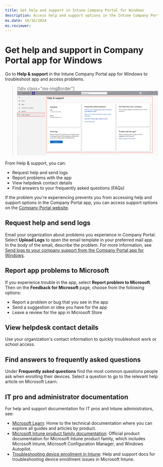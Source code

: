 ```yaml
---
title: Get help and support in Intune Company Portal for Windows
description: Access help and support options in the Intune Company Portal app for Windows.
ms.date: 10/16/2024
ms.reviewer:
---
```


# Get help and support in Company Portal app for Windows

Go to  **Help & support** in the Intune Company Portal app for Windows to troubleshoot app and access problems.

   > [!div class="mx-imgBorder"]
   > ![Example screenshot of the Company Portal app highlighting the "Help & support" option and "Help & support" page.](./media/help-support-windows-cpapp/company-portal-windows-support.png)

From Help & support, you can:

* Request help and send logs
* Report problems with the app
* View helpdesk contact details
* Find answers to your frequently asked questions (FAQs)

If the problem you're experiencing prevents you from accessing help and support options in the Company Portal app, you can access support options on the [Company Portal website](https://go.microsoft.com/fwlink/?linkid=2010980).

## Request help and send logs

Email your organization about problems you experience in Company Portal. Select **Upload Logs** to open the email template in your preferred mail app. In the body of the email, describe the problem. For more information, see [Send logs to your company support from the Company Portal app for Windows](send-logs-to-your-it-admin-cp-windows.md).

## Report app problems to Microsoft
If you experience trouble in the app, select **Report problem to Microsoft**. Then on the **Feedback for Microsoft** page, choose from the following options:

* Report a problem or bug that you see in the app
* Send a suggestion or idea you have for the app
* Leave a review for the app in Microsoft Store

## View helpdesk contact details
Use your organization's contact information to quickly troubleshoot work or school access.

## Find answers to frequently asked questions
Under **Frequently asked questions** find the most common questions people ask when enrolling their devices. Select a question to go to the relevant help article on Microsoft Learn.

## IT pro and administrator documentation
For help and support documentation for IT pros and Intune administrators, see:

* [Microsoft Learn](/): Home to the technical documentation where you can explore all guides and articles by product.
* [Microsoft Intune product family documentation](../../index.yml): Official product documentation for Microsoft Intune product family, which includes Microsoft Intune, Microsoft Configuration Manager, and Windows Autopilot.
* [Troubleshooting device enrollment in Intune](/troubleshoot/mem/intune/troubleshoot-device-enrollment-in-intune): Help and support docs for troubleshooting device enrollment issues in Microsoft Intune.
